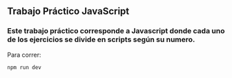 ## Trabajo Práctico JavaScript 

### Este trabajo práctico corresponde a Javascript donde cada uno de los ejercicios se divide en scripts según su numero. 

Para correr:
```
npm run dev
```
